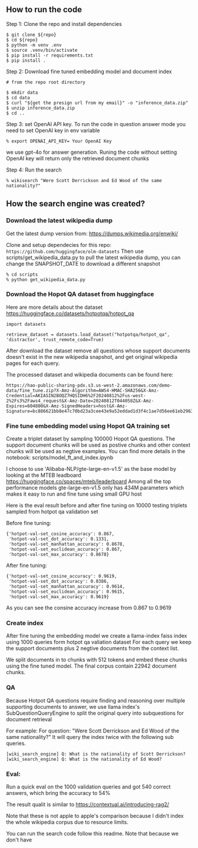 
## How to run the code
Step 1: Clone the repo and install dependencies

```
$ git clone ${repo}
$ cd ${repo}
$ python -m venv .env
$ source .venv/bin/activate
$ pip install -r requirements.txt
$ pip install .
```

Step 2: Download fine tuned embedding model and document index
```
# from the repo root directory

$ mkdir data
$ cd data
$ curl "${get the presign url from my email}" -o "inference_data.zip"
$ unzip inference_data.zip 
$ cd ..
```

Step 3: set OpenAI API key. To run the code in question answer mode you need to set OpenAI key in env variable
```
% export OPENAI_API_KEY= Your OpenAI Key
```
we use gpt-4o for answer generation. Runing the code without setting OpenAI key will return only the retrieved document chunks


Step 4: Run the search
```
% wikisearch "Were Scott Derrickson and Ed Wood of the same nationality?"
```



## How the search engine was created?

### Download the latest wikipedia dump
Get the latest dump version from:
https://dumps.wikimedia.org/enwiki/

Clone and setup dependecies for this repo: `https://github.com/huggingface/olm-datasets`
Then use scripts/get_wikipedia_data.py to pull the latest wikipedia dump, you can change the SNAPSHOT_DATE to download a different snapshot

```
% cd scripts
% python get_wikipedia_data.py
```

### Download the Hopot QA dataset from huggingface

Here are more details about the dataset https://huggingface.co/datasets/hotpotqa/hotpot_qa

```
import datasets

retrieve_dataset = datasets.load_dataset("hotpotqa/hotpot_qa", 'distractor', trust_remote_code=True)
```

After download the dataset remove all questions whose support documents doesn't exist in the new wikipedia snapshot, and get original wikipedia pages for each query.

The processed dataset and wikipedia documents can be found here:
```
https://hao-public-sharing-pdx.s3.us-west-2.amazonaws.com/demo-data/fine_tune.zip?X-Amz-Algorithm=AWS4-HMAC-SHA256&X-Amz-Credential=AKIASIN2BOQZ7HQSIDH6%2F20240812%2Fus-west-2%2Fs3%2Faws4_request&X-Amz-Date=20240812T044058Z&X-Amz-Expires=604800&X-Amz-SignedHeaders=host&X-Amz-Signature=bc886621bb8e47c70bd23a3cee43e9a52eddad1d3f4c1ae7d56ee61eb29639d2
```


### Fine tune embedding model using Hopot QA training set

Create a triplet dataset by sampling 100000 Hopot QA questions. The support document chunks will be used as postive chunks and other context chunks will be used as negtive examples. You can find more details in the notebook: scripts/model_ft_and_index.ipynb

I choose to use 'Alibaba-NLP/gte-large-en-v1.5' as the base model by looking at the MTEB leadboard https://huggingface.co/spaces/mteb/leaderboard
Among all the top performance models gte-large-en-v1.5 only has 434M parameters which makes it easy to run and fine tune using small GPU host


Here is the eval result before and after fine tuning on 10000 testing triplets sampled from hotpot qa validation set

Before fine tuning:
```
{'hotpot-val-set_cosine_accuracy': 0.867,
 'hotpot-val-set_dot_accuracy': 0.1331,
 'hotpot-val-set_manhattan_accuracy': 0.8678,
 'hotpot-val-set_euclidean_accuracy': 0.867,
 'hotpot-val-set_max_accuracy': 0.8678}
```

After fine tuning:
```
{'hotpot-val-set_cosine_accuracy': 0.9619,
 'hotpot-val-set_dot_accuracy': 0.0386,
 'hotpot-val-set_manhattan_accuracy': 0.9614,
 'hotpot-val-set_euclidean_accuracy': 0.9615,
 'hotpot-val-set_max_accuracy': 0.9619}
```
As you can see the consine accuracy increase from 0.867 to 0.9619


### Create index
After fine tuning the embedding model we create a llama-index faiss index using 1000 queries form hotpot qa valiation dataset
For each query we keep the support documents plus 2 negtive documents from the context list.

We split documents in to chunks with 512 tokens and embed these chunks using the fine tuned model. The final corpus contain 22942 document chunks.

### QA
Because Hotpot QA questions require finding and reasoning over multiple supporting documents to answer, we use llama index's SubQuestionQueryEngine to split the original query into subquestions for document retrieval

For example:
For question: "Were Scott Derrickson and Ed Wood of the same nationality?"
It will query the index twice with the following sub queries. 
```
[wiki_search_engine] Q: What is the nationality of Scott Derrickson?
[wiki_search_engine] Q: What is the nationality of Ed Wood?
```


### Eval:
Run a quick eval on the 1000 validation queries and got 540 correct answers, which bring the accuracy to 54%

The result qualit is similar to https://contextual.ai/introducing-rag2/

Note that these is not apple to apple's comparison because I didn't index the whole wikipedia corpus due to resource limits.


You can run the search code follow this readme. Note that because we don't have 
